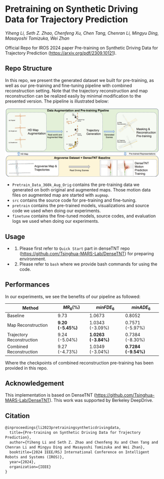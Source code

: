 # Pretraining on Synthetic Driving Data for Trajectory Prediction

*Yiheng Li, Seth Z. Zhao, Chenfeng Xu, Chen Tang, Chenran Li, Mingyu Ding, Masayoshi Tomizuka, Wei Zhan*

Official Repo for IROS 2024 paper Pre-training on Synthetic Driving Data for Trajectory Prediction (https://arxiv.org/pdf/2309.10121).

## Repo Structure

In this repo, we present the generated dataset we built for pre-training, as well as our pre-training and fine-tuning pipeline with combined reconstruction setting. Note that the trajectory reconstruction and map reconstruction can be realized easily by minimal modification to the presented version. The pipeline is illustrated below:

![Pipeline](readme_resources/Pipeline_Fig.png)

* `Pretrain_Data_360k_Aug_Orig` contains the pre-training data we generated on both original and augmented maps. Those motion data files on augmented map are started with `augmap`.
* `src` contains the source code for pre-training and fine-tuning.
* `pretrain` contains the pre-trained models, visualizations and source code we used when doing our experiments.
* `finetune` contains the fine-tuned models, source codes, and evaluation logs we used when doing our experiments.

## Usage

* 1. Please first refer to `Quick Start` part in denseTNT repo (https://github.com/Tsinghua-MARS-Lab/DenseTNT) for preparing environment.
* 2. Please refer to `bash` where we provide bash commands for using the code.

## Performances

In our experiments, we see the benefits of our pipeline as followed:

| Method                 | $MR_6$(%) | $minFDE_6$ | $minADE_6$ |
|------------------------|-------------------------|---------------------------|---------------------------|
| Baseline               | 9.73                    | 1.0673                    | 0.8052                    |
| Map Reconstruction     | **9.20 (-5.45%)**       | 1.0343 (-3.09%)           | 0.7571 (-5.97%)           |
| Trajectory Reconstruction | 9.24 (-5.04%)         | **1.0263 (-3.84%)**       | 0.7384 (-8.30%)           |
| Combined Reconstruction  | 9.27 (-4.73%)          | 1.0349 (-3.04%)           | **0.7284 (-9.54%)**       |

Where the checkpoints of combined reconstruction pre-training has been provided in this repo.

## Acknowledgement

This implementation is based on DenseTNT (https://github.com/Tsinghua-MARS-Lab/DenseTNT). This work was supported by Berkeley DeepDrive.

## Citation

```
@inproceedings{li2023pretrainingsyntheticdrivingdata,
  title={Pre-training on Synthetic Driving Data for Trajectory Prediction},
  author={Yiheng Li and Seth Z. Zhao and Chenfeng Xu and Chen Tang and Chenran Li and Mingyu Ding and Masayoshi Tomizuka and Wei Zhan},
  booktitle={2024 IEEE/RSJ International Conference on Intelligent Robots and Systems (IROS)},
  year={2024},
  organization={IEEE}
}
```
